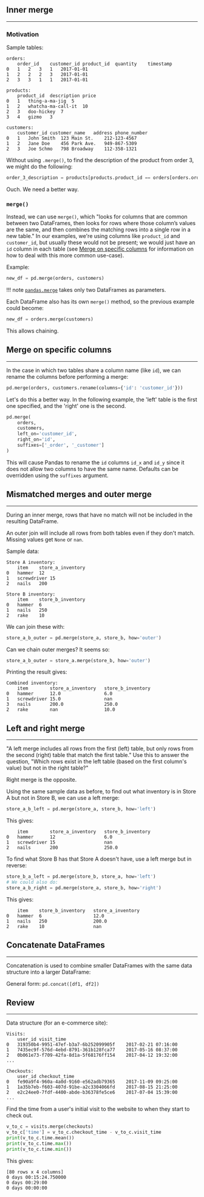 ## Inner merge
---

### Motivation

Sample tables:
```
orders:
	order_id	customer_id	product_id	quantity	timestamp
0	1	2	3	1	2017-01-01
1	2	2	2	3	2017-01-01
2	3	3	1	1	2017-01-01

products:
	product_id	description	price
0	1	thing-a-ma-jig	5
1	2	whatcha-ma-call-it	10
2	3	doo-hickey	7
3	4	gizmo	3

customers:
	customer_id	customer_name	address	phone_number
0	1	John Smith	123 Main St.	212-123-4567
1	2	Jane Doe	456 Park Ave.	949-867-5309
2	3	Joe Schmo	798 Broadway	112-358-1321
```

Without using `.merge()`, to find the description of the product from order 3, we might do the following:
```python
order_3_description = products[products.product_id == orders[orders.order_id == 3].product_id.values[0]].description.values[0]
```
Ouch.  We need a better way.

### `merge()`
Instead, we can use `merge()`, which "looks for columns that are common between two DataFrames, then looks for rows where those column’s values are the same, and then combines the matching rows into a single row in a new table."  In our examples, we're using columns like `product_id` and `customer_id`, but usually these would not be present; we would just have an `id` column in each table (see [Merge on specific columns](#merge-on-specific-columns) for information on how to deal with this more common use-case).

Example:
```python
new_df = pd.merge(orders, customers)
```

!!! note
    [`pandas.merge`](https://pandas.pydata.org/pandas-docs/version/0.23.4/generated/pandas.merge.html) takes only two DataFrames as parameters.

Each DataFrame also has its own `merge()` method, so the previous example could become:
```python
new_df = orders.merge(customers)
```
This allows chaining.

## Merge on specific columns
---
In the case in which two tables share a column name (like `id`), we can rename the columns before performing a merge:
```python
pd.merge(orders, customers.rename(columns={'id': 'customer_id'}))
```

Let's do this a better way.  In the following example, the 'left' table is the first one specified, and the 'right' one is the second.
```python
pd.merge(
    orders,
    customers,
    left_on='customer_id',
    right_on='id',
    suffixes=['_order', '_customer']
)
```
This will cause Pandas to rename the `id` columns `id_x` and `id_y` since it does not allow two columns to have the same name.  Defaults can be overridden using the `suffixes` argument. 

## Mismatched merges and outer merge
---
During an inner merge, rows that have no match will not be included in the resulting DataFrame.

An outer join will include all rows from both tables even if they don't match.  Missing values get `None` or `nan`.

Sample data:
```
Store A inventory:
	item	store_a_inventory
0	hammer	12
1	screwdriver	15
2	nails	200

Store B inventory:
	item	store_b_inventory
0	hammer	6
1	nails	250
2	rake	10
```

We can join these with:
```python
store_a_b_outer = pd.merge(store_a, store_b, how='outer')
```

Can we chain outer merges?  It seems so:
```python
store_a_b_outer = store_a.merge(store_b, how='outer')
```

Printing the result gives:
```
Combined inventory:
	item	    store_a_inventory	store_b_inventory
0	hammer	    12.0	            6.0
1	screwdriver	15.0	            nan
3	nails	    200.0               250.0
2	rake	    nan	                10.0
```

## Left and right merge
---
"A left merge includes all rows from the first (left) table, but only rows from the second (right) table that match the first table."  Use this to answer the question, "Which rows exist in the left table (based on the first column's value) but not in the right table?"

Right merge is the opposite.

Using the same sample data as before, to find out what inventory is in Store A but not in Store B, we can use a left merge:
```python
store_a_b_left = pd.merge(store_a, store_b, how='left')
```

This gives:
```
	item	    store_a_inventory	store_b_inventory
0	hammer	    12	                6.0
1	screwdriver	15	                nan
2	nails	    200	                250.0
```

To find what Store B has that Store A doesn't have, use a left merge but in reverse:
```python
store_b_a_left = pd.merge(store_b, store_a, how='left')
# We could also do:
store_a_b_right = pd.merge(store_a, store_b, how='right')
```

This gives:
```
	item	store_b_inventory	store_a_inventory
0	hammer	6	                12.0
1	nails	250	                200.0
2	rake	10	                nan
```

## Concatenate DataFrames
---
Concatenation is used to combine smaller DataFrames with the same data structure into a larger DataFrame:

General form: `pd.concat([df1, df2])`

## Review
---
Data structure (for an e-commerce site):
```
Visits:
	user_id	visit_time
0	319350b4-9951-47ef-b3a7-6b252099905f	2017-02-21 07:16:00
1	7435ec9f-576d-4ebd-8791-361b128fca77	2017-05-16 08:37:00
2	0b061e73-f709-42fa-8d1a-5f68176ff154	2017-04-12 19:32:00
...

Checkouts: 
	user_id	checkout_time
0	fe90a9f4-960a-4a0d-9160-e562adb79365	2017-11-09 09:25:00
1	1a35b7eb-f603-407d-91be-a2c3304066fd	2017-08-15 21:25:00
2	e2c24ee0-7fdf-4400-abde-b36378fe5ce6	2017-07-04 15:39:00
...
```

Find the time from a user's initial visit to the website to when they start to check out.
```python
v_to_c = visits.merge(checkouts)
v_to_c['time'] = v_to_c.checkout_time - v_to_c.visit_time
print(v_to_c.time.mean())
print(v_to_c.time.max())
print(v_to_c.time.min())
```

This gives:
```
[80 rows x 4 columns]
0 days 00:15:24.750000
0 days 00:29:00
0 days 00:00:00
```